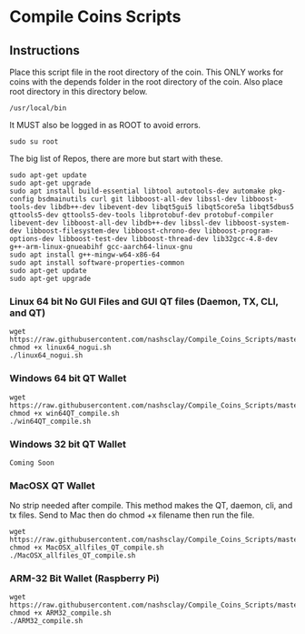 # Compile Coins Scripts

## Instructions
Place this script file in the root directory of the coin. 
This ONLY works for coins with the depends folder in the root directory of the coin. 
Also place root directory in this directory below. 

```
/usr/local/bin
```


It MUST also be logged in as ROOT to avoid errors. 

```
sudo su root
```


The big list of Repos, there are more but start with these.

```
sudo apt-get update
sudo apt-get upgrade
sudo apt install build-essential libtool autotools-dev automake pkg-config bsdmainutils curl git libboost-all-dev libssl-dev libboost-tools-dev libdb++-dev libevent-dev libqt5gui5 libqt5core5a libqt5dbus5 qttools5-dev qttools5-dev-tools libprotobuf-dev protobuf-compiler libevent-dev libboost-all-dev libdb++-dev libssl-dev libboost-system-dev libboost-filesystem-dev libboost-chrono-dev libboost-program-options-dev libboost-test-dev libboost-thread-dev lib32gcc-4.8-dev g++-arm-linux-gnueabihf gcc-aarch64-linux-gnu
sudo apt install g++-mingw-w64-x86-64
sudo apt install software-properties-common
sudo apt-get update
sudo apt-get upgrade
```


### Linux 64 bit No GUI Files and GUI QT files (Daemon, TX, CLI, and QT)
```
wget https://raw.githubusercontent.com/nashsclay/Compile_Coins_Scripts/master/linux64_nogui.sh
chmod +x linux64_nogui.sh
./linux64_nogui.sh
```


### Windows 64 bit QT Wallet
```
wget https://raw.githubusercontent.com/nashsclay/Compile_Coins_Scripts/master/win64QT_compile.sh
chmod +x win64QT_compile.sh
./win64QT_compile.sh
```


### Windows 32 bit QT Wallet
```
Coming Soon
```


### MacOSX QT Wallet
No strip needed after compile. This method makes the QT, daemon, cli, and tx files. Send to Mac then do chmod +x filename then run the file.

```
wget https://raw.githubusercontent.com/nashsclay/Compile_Coins_Scripts/master/MacOSX_allfiles_QT_compile.sh
chmod +x MacOSX_allfiles_QT_compile.sh
./MacOSX_allfiles_QT_compile.sh
```


### ARM-32 Bit Wallet (Raspberry Pi)
```
wget https://raw.githubusercontent.com/nashsclay/Compile_Coins_Scripts/master/ARM32_compile.sh
chmod +x ARM32_compile.sh
./ARM32_compile.sh
```
